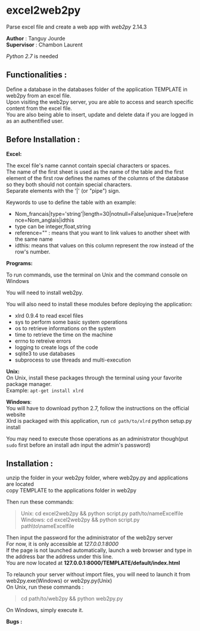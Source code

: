 # excel2web2py
Parse excel file and create a web app with _web2py_ 2.14.3

__Author__ : Tanguy Jourde  
__Supervisor__ : Chambon Laurent

_Python 2.7_ is needed

Functionalities :
----------------
Define a database in the databases folder of the application TEMPLATE in web2py from an excel file.  
Upon visiting the web2py server, you are able to access and search specific content from the excel file.  
You are also being able to insert, update and delete data if you are logged in as an authentified user.

Before Installation :
---------------------

__Excel:__

The excel file's name cannot contain special characters or spaces.  
The name of the first sheet is used as the name of the table and the first element of the first row defines the names of the columns of the database so they both should not contain special characters.  
Separate elements with the '|' (or "pipe") sign. 

Keywords to use to define the table with an example:
- Nom_francais|type='string'|length=30|notnull=False|unique=True|reference=Nom_anglais|idthis
- type can be integer,float,string
- reference="" : means that you want to link values to another sheet with the same name
- idthis: means that values on this column represent the row instead of the row's number.

__Programs:__

To run commands, use the terminal on Unix and the command console on Windows  

You will need to install web2py.

You will also need to install these modules before deploying the application:
- xlrd 0.9.4 to read excel files
- sys to perform some basic system operations
- os to retrieve informations on the system
- time to retrieve the time on the machine
- errno to retreive errors
- logging to create logs of the code
- sqlite3 to use databases
- subprocess to use threads and multi-execution

__Unix:__   
On Unix, install these packages through the terminal using your favorite package manager.  
Example: `apt-get install xlrd`

__Windows__:  
You will have to download python 2.7, follow the instructions on the official website  
Xlrd is packaged with this application, run `cd path/to/xlrd`
python setup.py install

You may need to execute those operations as an administrator though(put `sudo` first before an install adn input the admin's password)

Installation :
--------------

unzip the folder in your web2py folder, where web2py.py and applications are located  
copy TEMPLATE to the applications folder in web2py

Then run these commands:
> Unix: cd excel2web2py && python script.py path/to/nameExcelfile  
Windows: cd excel2web2py && python script.py path\to\nameExcelfile

Then input the password for the administrator of the web2py server  
For now, it is only accessible at _127.0.0.1:8000_  
If the page is not launched automatically, launch a web browser and type in the address bar the address under this line.  
You are now located at __127.0.0.1:8000/TEMPLATE/default/index.html__

To relaunch your server without import files, you will need to launch it from web2py.exe(Windows) or web2py.py(Unix)  
On Unix, run these commands : 
> cd path/to/web2py && python web2py.py

On Windows, simply execute it.

__Bugs :__

